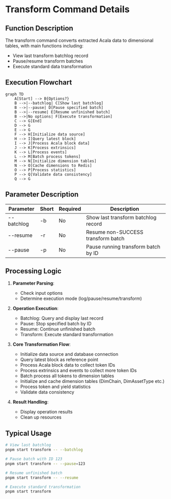 # Transform Command Details

## Function Description
The transform command converts extracted Acala data to dimensional tables, with main functions including:
- View last transform batchlog record
- Pause/resume transform batches
- Execute standard data transformation

## Execution Flowchart
```mermaid
graph TD
    A[Start] --> B{Options?}
    B -->|--batchlog| C[Show last batchlog]
    B -->|--pause| D[Pause specified batch]
    B -->|--resume| E[Resume unfinished batch]
    B -->|No options| F[Execute transformation]
    C --> G[End]
    D --> G
    E --> G
    F --> H[Initialize data source]
    H --> I[Query latest block]
    I --> J[Process Acala block data]
    J --> K[Process extrinsics]
    K --> L[Process events]
    L --> M[Batch process tokens]
    M --> N[Initialize dimension tables]
    N --> O[Cache dimensions to Redis]
    O --> P[Process statistics]
    P --> Q[Validate data consistency]
    Q --> G
```

## Parameter Description
| Parameter | Short | Required | Description |
|-----------|-------|----------|-------------|
| --batchlog | -b | No | Show last transform batchlog record |
| --resume | -r | No | Resume non-SUCCESS transform batch |
| --pause | -p | No | Pause running transform batch by ID |

## Processing Logic
1. **Parameter Parsing**:
   - Check input options
   - Determine execution mode (log/pause/resume/transform)

2. **Operation Execution**:
   - Batchlog: Query and display last record
   - Pause: Stop specified batch by ID
   - Resume: Continue unfinished batch
   - Transform: Execute standard transformation

3. **Core Transformation Flow**:
   - Initialize data source and database connection
   - Query latest block as reference point
   - Process Acala block data to collect token IDs
   - Process extrinsics and events to collect more token IDs
   - Batch process all tokens to dimension tables
   - Initialize and cache dimension tables (DimChain, DimAssetType etc.)
   - Process token and yield statistics
   - Validate data consistency

4. **Result Handling**:
   - Display operation results
   - Clean up resources

## Typical Usage
```bash
# View last batchlog
pnpm start transform -- --batchlog

# Pause batch with ID 123
pnpm start transform -- --pause=123

# Resume unfinished batch
pnpm start transform -- --resume

# Execute standard transformation
pnpm start transform
